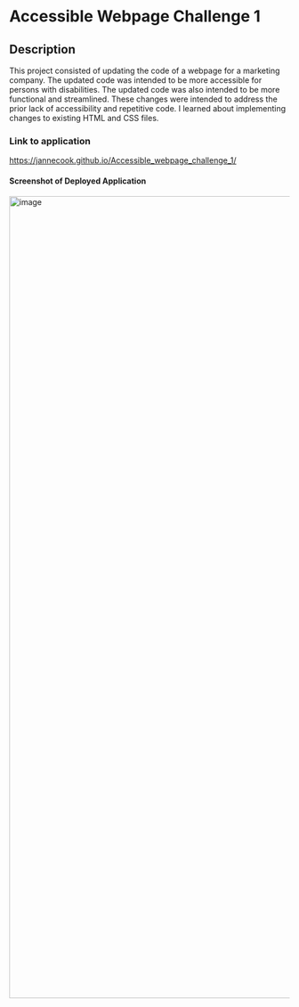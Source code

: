 # Accessible Webpage Challenge 1

## Description

This project consisted of updating the code of a webpage for a marketing company. The updated code was intended to be more accessible for persons with disabilities. The updated code was also intended to be more functional and streamlined. These changes were intended to address the prior lack of accessibility and repetitive code. I learned about implementing changes to existing HTML and CSS files.

### Link to application
https://jannecook.github.io/Accessible_webpage_challenge_1/

#### Screenshot of Deployed Application
<img width="1440" alt="image" src="https://github.com/jannecook/Accessible_webpage_challenge_1/assets/135638400/7a82840a-65a8-499d-9423-86a59d0835c8">


